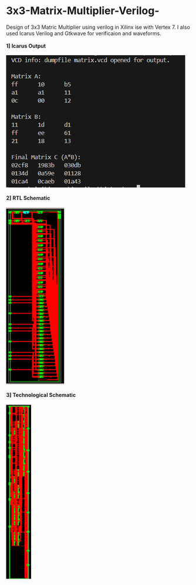 # 3x3-Matrix-Multiplier-Verilog-
Design of 3x3 Matric Multiplier using verilog in Xilinx ise with Vertex 7. I also used Icarus Verilog and Gtkwave for verificaion and waveforms.
<br><br>
**1] Icarus Output** 
<br><br>
![Icarus Output](Icarus%20Output.png)
<br><br>
**2] RTL Schematic**
<br><br>
![RTL Schematic](RTL%20Schematic.png)
<br><br>
**3] Technological Schematic**
<br><br>
![Technological Schematic](Technological%20Schematic.png)
